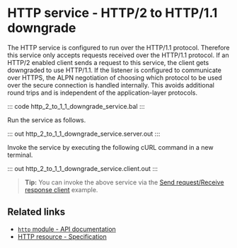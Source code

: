 # HTTP service - HTTP/2 to HTTP/1.1 downgrade

The HTTP service is configured to run over the HTTP/1.1 protocol. Therefore this service only accepts requests received over the HTTP/1.1 protocol. If an HTTP/2 enabled client sends a request to this service, the client gets downgraded to use HTTP/1.1. If the listener is configured to communicate over HTTPS, the ALPN negotiation of choosing which protocol to be used over the secure connection is handled internally. This avoids additional round trips and is independent of the application-layer protocols.

::: code http_2_to_1_1_downgrade_service.bal :::

Run the service as follows.

::: out http_2_to_1_1_downgrade_service.server.out :::

Invoke the service by executing the following cURL command in a new terminal.

::: out http_2_to_1_1_downgrade_service.client.out :::

>**Tip:** You can invoke the above service via the [Send request/Receive response client](/learn/by-example/http-client-send-request-receive-response/) example.

## Related links
- [`http` module - API documentation](https://lib.ballerina.io/ballerina/http/latest/)
- [HTTP resource - Specification](https://ballerina.io/spec/http/#23-resource)

